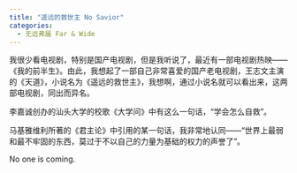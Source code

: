 ```yaml
---
title: "遥远的救世主 No Savior"
categories:
  - 无远弗届 Far & Wide
---
```


我很少看电视剧，特别是国产电视剧，但是我听说了，最近有一部电视剧热映——《我的前半生》。由此，我想起了一部自己非常喜爱的国产老电视剧，王志文主演的《天道》，小说名为《遥远的救世主》，我想啊，通过小说名就可以看出来，这两部电视剧，同出而异名。

李嘉诚创办的汕头大学的校歌《大学问》中有这么一句话，“学会怎么自救”。

马基雅维利所著的《君主论》中引用的某一句话，我非常地认同——“世界上最弱和最不牢固的东西，莫过于不以自己的力量为基础的权力的声誉了”。

No one is coming.
